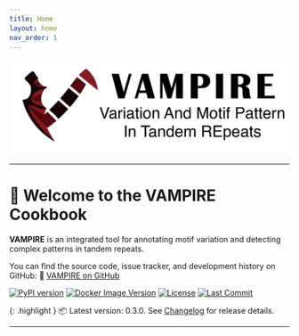 ```yaml
---
title: Home
layout: home
nav_order: 1
---
```


<p align="center">
  <img src="assets/images/LOGO_with_name-02.png" alt="VAMPIRE Logo" width="650px"/>
</p>

---

# 👋 Welcome to the VAMPIRE Cookbook

**VAMPIRE** is an integrated tool for annotating motif variation and detecting complex patterns in tandem repeats.

You can find the source code, issue tracker, and development history on GitHub: 🔗 [VAMPIRE on GitHub](https://github.com/Zikun-Yang/VAMPIRE)

[![PyPI version](https://badge.fury.io/py/vampire-tr.svg)](https://pypi.org/project/vampire-tr/)  [![Docker Image Version](https://img.shields.io/badge/docker-v0.3.0-blue)](https://hub.docker.com/r/zikunyang/vampire-tr/tags) [![License](https://img.shields.io/github/license/Zikun-Yang/VAMPIRE)](https://github.com/Zikun-Yang/VAMPIRE/blob/main/LICENSE)  [![Last Commit](https://img.shields.io/github/last-commit/Zikun-Yang/VAMPIRE)](https://github.com/Zikun-Yang/VAMPIRE/commits/main)


{: .highlight }
📦 Latest version: 0.3.0. See [Changelog](https://zikun-yang.github.io/VAMPIRE_Cookbook/docs/changelog.html) for release details.


---


